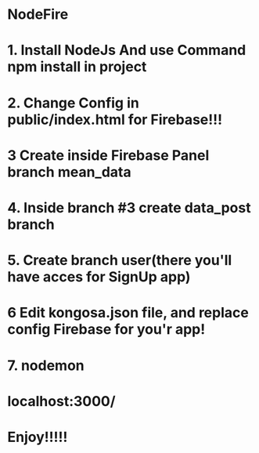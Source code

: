 # NodeFire

# 1. Install NodeJs And use Command npm install in project
# 2. Change Config in public/index.html for Firebase!!!
# 3  Create inside Firebase Panel  branch mean_data
# 4. Inside branch #3 create data_post branch
# 5. Create branch user(there you'll have acces for SignUp app) 
# 6  Edit kongosa.json file, and replace config Firebase for you'r app!
# 7. nodemon 

# localhost:3000/
# Enjoy!!!!! 